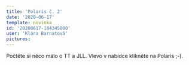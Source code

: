 ```yaml
---
title: 'Polaris č. 2'
date: '2020-06-17'
template: novinka
id: '20200617-184345000'
user: 'Klára Barnatová'
pictures:
---
```

Počtěte si něco málo o TT a JLL. Vlevo v nabídce klikněte na Polaris ;-).
